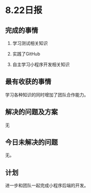 # 8.22日报

## 完成的事情

1. 学习测试相关知识

2. 实践了GitHub

3. 自主学习小程序开发相关知识

   

## 最有收获的事情

学习各种知识的同时增加了团队合作能力。



## 解决的问题及方案

无



## 今日未解决的问题

无。



## 计划

进一步和团队一起完成小程序后端的开发。